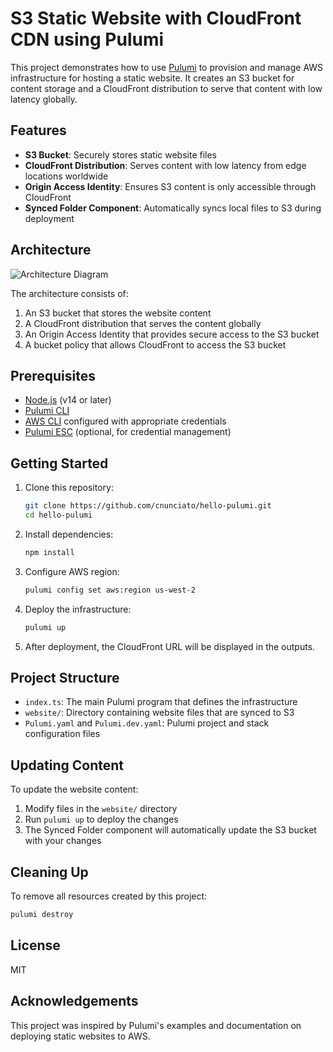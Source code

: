 # S3 Static Website with CloudFront CDN using Pulumi

This project demonstrates how to use [Pulumi](https://www.pulumi.com/) to provision and manage AWS infrastructure for hosting a static website. It creates an S3 bucket for content storage and a CloudFront distribution to serve that content with low latency globally.

## Features

- **S3 Bucket**: Securely stores static website files
- **CloudFront Distribution**: Serves content with low latency from edge locations worldwide
- **Origin Access Identity**: Ensures S3 content is only accessible through CloudFront
- **Synced Folder Component**: Automatically syncs local files to S3 during deployment

## Architecture

![Architecture Diagram](https://www.pulumi.com/blog/static-websites-on-aws-s3-cloudfront/meta.png)

The architecture consists of:
1. An S3 bucket that stores the website content
2. A CloudFront distribution that serves the content globally
3. An Origin Access Identity that provides secure access to the S3 bucket
4. A bucket policy that allows CloudFront to access the S3 bucket

## Prerequisites

- [Node.js](https://nodejs.org/) (v14 or later)
- [Pulumi CLI](https://www.pulumi.com/docs/get-started/install/)
- [AWS CLI](https://aws.amazon.com/cli/) configured with appropriate credentials
- [Pulumi ESC](https://www.pulumi.com/docs/pulumi-cloud/esc/) (optional, for credential management)

## Getting Started

1. Clone this repository:
   ```bash
   git clone https://github.com/cnunciato/hello-pulumi.git
   cd hello-pulumi
   ```

2. Install dependencies:
   ```bash
   npm install
   ```

3. Configure AWS region:
   ```bash
   pulumi config set aws:region us-west-2
   ```

4. Deploy the infrastructure:
   ```bash
   pulumi up
   ```

5. After deployment, the CloudFront URL will be displayed in the outputs.

## Project Structure

- `index.ts`: The main Pulumi program that defines the infrastructure
- `website/`: Directory containing website files that are synced to S3
- `Pulumi.yaml` and `Pulumi.dev.yaml`: Pulumi project and stack configuration files

## Updating Content

To update the website content:

1. Modify files in the `website/` directory
2. Run `pulumi up` to deploy the changes
3. The Synced Folder component will automatically update the S3 bucket with your changes

## Cleaning Up

To remove all resources created by this project:

```bash
pulumi destroy
```

## License

MIT

## Acknowledgements

This project was inspired by Pulumi's examples and documentation on deploying static websites to AWS.
